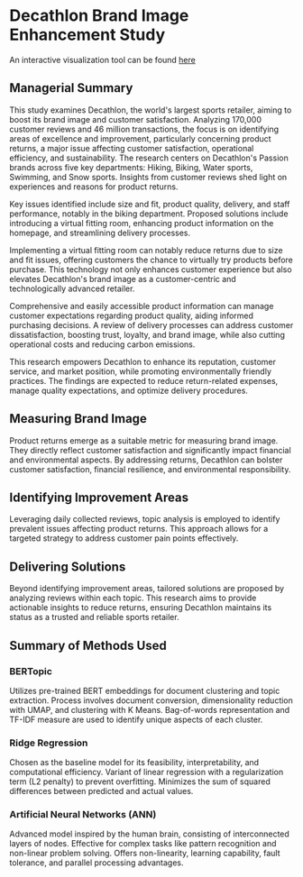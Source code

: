 
# Decathlon Brand Image Enhancement Study

An interactive visualization tool can be found [here](https://decathlon.streamlit.app/)
## Managerial Summary
This study examines Decathlon, the world's largest sports retailer, aiming to boost its brand image and customer satisfaction. Analyzing 170,000 customer reviews and 46 million transactions, the focus is on identifying areas of excellence and improvement, particularly concerning product returns, a major issue affecting customer satisfaction, operational efficiency, and sustainability. The research centers on Decathlon's Passion brands across five key departments: Hiking, Biking, Water sports, Swimming, and Snow sports. Insights from customer reviews shed light on experiences and reasons for product returns.

Key issues identified include size and fit, product quality, delivery, and staff performance, notably in the biking department. Proposed solutions include introducing a virtual fitting room, enhancing product information on the homepage, and streamlining delivery processes.

Implementing a virtual fitting room can notably reduce returns due to size and fit issues, offering customers the chance to virtually try products before purchase. This technology not only enhances customer experience but also elevates Decathlon's brand image as a customer-centric and technologically advanced retailer.

Comprehensive and easily accessible product information can manage customer expectations regarding product quality, aiding informed purchasing decisions. A review of delivery processes can address customer dissatisfaction, boosting trust, loyalty, and brand image, while also cutting operational costs and reducing carbon emissions.

This research empowers Decathlon to enhance its reputation, customer service, and market position, while promoting environmentally friendly practices. The findings are expected to reduce return-related expenses, manage quality expectations, and optimize delivery procedures.

## Measuring Brand Image
Product returns emerge as a suitable metric for measuring brand image. They directly reflect customer satisfaction and significantly impact financial and environmental aspects. By addressing returns, Decathlon can bolster customer satisfaction, financial resilience, and environmental responsibility.

## Identifying Improvement Areas
Leveraging daily collected reviews, topic analysis is employed to identify prevalent issues affecting product returns. This approach allows for a targeted strategy to address customer pain points effectively.

## Delivering Solutions
Beyond identifying improvement areas, tailored solutions are proposed by analyzing reviews within each topic. This research aims to provide actionable insights to reduce returns, ensuring Decathlon maintains its status as a trusted and reliable sports retailer.

## Summary of Methods Used
### BERTopic
Utilizes pre-trained BERT embeddings for document clustering and topic extraction.
Process involves document conversion, dimensionality reduction with UMAP, and clustering with K Means.
Bag-of-words representation and TF-IDF measure are used to identify unique aspects of each cluster.
### Ridge Regression
Chosen as the baseline model for its feasibility, interpretability, and computational efficiency.
Variant of linear regression with a regularization term (L2 penalty) to prevent overfitting.
Minimizes the sum of squared differences between predicted and actual values.
### Artificial Neural Networks (ANN)
Advanced model inspired by the human brain, consisting of interconnected layers of nodes.
Effective for complex tasks like pattern recognition and non-linear problem solving.
Offers non-linearity, learning capability, fault tolerance, and parallel processing advantages.
